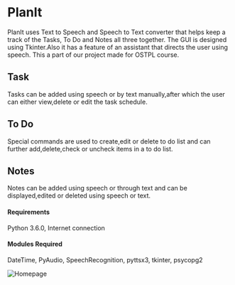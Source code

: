 # PlanIt 
PlanIt uses Text to Speech and Speech to Text converter that helps keep a track of the Tasks, To Do and Notes all three together. The GUI is designed using Tkinter.Also it has a feature of an assistant that directs the user using speech.
This a part of our project made for OSTPL course.
## Task
Tasks can be added using speech or by text manually,after which the user can either view,delete or edit the task schedule.
## To Do
Special commands are used to create,edit or delete to do list and can further add,delete,check or uncheck items in a to do list.
## Notes
Notes can be added using speech or through text and can be displayed,edited or deleted using speech or text.
#### Requirements
Python 3.6.0,
Internet connection
#### Modules Required
DateTime,
PyAudio,
SpeechRecognition,
pyttsx3,
tkinter,
psycopg2

![Homepage](https://user-images.githubusercontent.com/50228870/82469358-83561f80-9ae1-11ea-8d2e-9d1bbb6ae09a.PNG)
